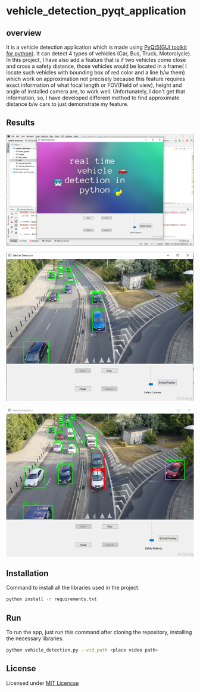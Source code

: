 
# vehicle_detection_pyqt_application

## overview
It is a vehicle detection application which is made using [PyQt5(GUI toolkit for python)](https://www.riverbankcomputing.com/software/pyqt/). It can detect 4 types of vehicles (Car, Bus, Truck, Motorclycle). In this project, I have also add a feature that is if two vehicles come close and cross a safety distance, those vehicles would be located in a frame( I locate such vehicles with bounding box of red color and a line b/w them) which work on approximation not precisely because this feature requires exact information of what focal length or FOV(Field of view), height and angle of installed camera are, to work well. Unfortunately, I don't get that information, so, I have developed different method to find approximate distance b/w cars to just demonstrate my feature.

## Results
<p align="center">
<img src="results/screenshot1.PNG" >
</p>
<img src="results/screenshot2.PNG" >
<p align="center">
<img src="results/screenshot3.PNG" >
</p>

## Installation
Command to install all the libraries used in the project.
```bash
python install -r requirements.txt
```

## Run
To run the app, just run this command after cloning the repository, installing the necessary libraries.
```bash
python vehicle_detection.py --vid_path <place video path>
```

## License
Licensed under [MIT Licencse](LICENSE)

